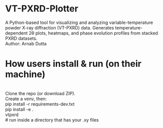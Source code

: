 # VT-PXRD-Plotter
A Python-based tool for visualizing and analyzing variable-temperature powder X-ray diffraction (VT-PXRD) data. Generates temperature-dependent 2θ plots, heatmaps, and phase evolution profiles from stacked PXRD datasets.
<br>
Author: Arnab Dutta
<br>
# How users install & run (on their machine)
<br>
Clone the repo (or download ZIP).
<br>
Create a venv, then:
<br>
pip install -r requirements-dev.txt
<br>
pip install -e .
<br>
vtpxrd    
<br># run inside a directory that has your .xy files
